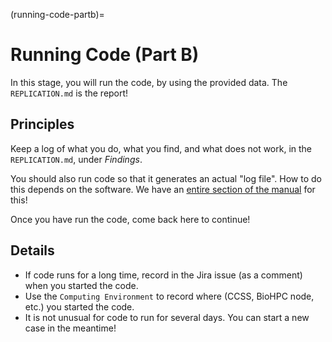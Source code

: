 (running-code-partb)=
# Running Code (Part B)

In this stage, you will run the code, by using the provided data. The `REPLICATION.md`  is the report!

## Principles

Keep a log of what you do, what you find, and what does not work, in the `REPLICATION.md`, under *Findings*.

You should also run code so that it generates an actual "log file". How to do this depends on the software. We have an [entire section of the manual](running-code-general) for this!

Once you have run the code, come back here to continue!

## Details

- If code runs for a long time, record in the Jira issue (as a comment) when you started the code. 
- Use the `Computing Environment` to record where (CCSS, BioHPC node, etc.) you started the code.
- It is not unusual for code to run for several days. You can start a new case in the meantime!

